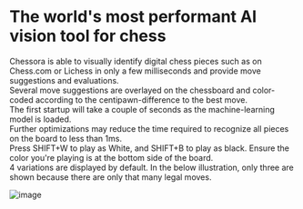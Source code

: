 # The world's most performant AI vision tool for chess

Chessora is able to visually identify digital chess pieces such as on Chess.com or Lichess in only a few milliseconds and provide move suggestions and evaluations. </br>
Several move suggestions are overlayed on the chessboard and color-coded according to the centipawn-difference to the best move. </br>
The first startup will take a couple of seconds as the machine-learning model is loaded. </br>
Further optimizations may reduce the time required to recognize all pieces on the board to less than 1ms. </br>
Press SHIFT+W to play as White, and SHIFT+B to play as black. Ensure the color you're playing is at the bottom side of the board. </br>
4 variations are displayed by default. In the below illustration, only three are shown because there are only that many legal moves. </br>

![image](https://github.com/user-attachments/assets/5f406f00-5370-415e-a81f-5e6561f0bafa)
